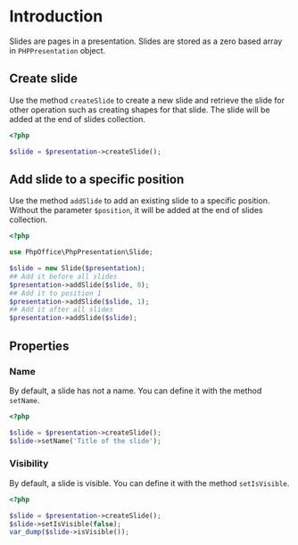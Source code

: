 # Introduction

Slides are pages in a presentation. Slides are stored as a zero based array in `PHPPresentation` object. 

## Create slide

Use the method `createSlide` to create a new slide and retrieve the slide for other operation such as creating shapes for that slide. The slide will be added at the end of slides collection.

``` php
<?php

$slide = $presentation->createSlide();
```

## Add slide to a specific position

Use the method `addSlide` to add an existing slide to a specific position. Without the parameter `$position`, it will be added at the end of slides collection.

``` php
<?php

use PhpOffice\PhpPresentation\Slide;

$slide = new Slide($presentation);
## Add it before all slides
$presentation->addSlide($slide, 0);
## Add it to position 1
$presentation->addSlide($slide, 1);
## Add it after all slides
$presentation->addSlide($slide);
```

## Properties

### Name

By default, a slide has not a name.
You can define it with the method `setName`.

``` php
<?php

$slide = $presentation->createSlide();
$slide->setName('Title of the slide');
```

### Visibility

By default, a slide is visible.
You can define it with the method `setIsVisible`.


``` php
<?php

$slide = $presentation->createSlide();
$slide->setIsVisible(false);
var_dump($slide->isVisible());
```